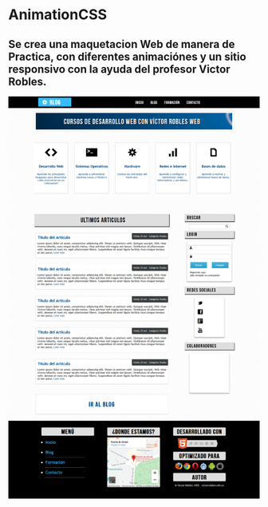 # AnimationCSS
## Se crea una maquetacion Web de manera de Practica, con diferentes animaciónes y un sitio responsivo con la ayuda del profesor Victor Robles.

![img](https://github.com/LuisHorus/AnimationCSS/blob/main/img/design.png)
